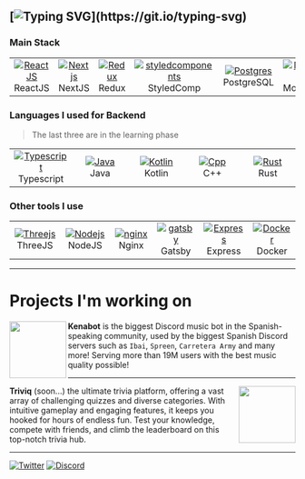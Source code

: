 [![Typing SVG](https://readme-typing-svg.demolab.com?font=Fira+Code&pause=1000&vCenter=true&width=600&lines=Full+stack+developer;Turning+ideas+into+reality+through+creative+works!)](https://git.io/typing-svg)
---
### Main Stack

<table>
  <tr>
    <td align="center" width="100">
      <a href="https://es.react.dev/">
        <img src="https://skillicons.dev/icons?i=react" alt="ReactJS" />
      </a>
      <br>ReactJS
    </td>
    <td align="center" width="100">
      <a href="https://nextjs.org/">
        <img src="https://skillicons.dev/icons?i=nextjs" alt="Nextjs" />
      </a>
      <br>NextJS
    </td>
    <td align="center" width="100">
      <a href="https://redux.js.org/">
        <img src="https://skillicons.dev/icons?i=redux" alt="Redux" />
      </a>
      <br>Redux
    </td>
    <td align="center" width="100">
      <a href="https://styled-components.com/">
        <img src="https://skillicons.dev/icons?i=styledcomponents" alt="styledcomponents" />
      </a>
      StyledComp
    </td>
    <td align="center" width="100">
      <a href="https://www.postgresql.org/" >
        <img src="https://skillicons.dev/icons?i=postgres" alt="Postgres" />
      </a>
      <br>PostgreSQL
    </td>
    <td align="center" width="100"> 
      <a href="https://www.mongodb.com/" >
        <img src="https://skillicons.dev/icons?i=mongodb" alt="MongoDB" />
      </a>
      <br>MongoDB
    </td>
    <td align="center"  width="100">
      <a href="https://redis.io/">
        <img src="https://skillicons.dev/icons?i=redis" alt="Redis" />
      </a>
      <br>Redis
    </td>
  </tr>
</table>

### Languages I used for Backend
> The last three are in the learning phase

<table>
  <tr>
    <td align="center" width="100">
      <a href="https://www.typescriptlang.org/">
        <img src="https://skillicons.dev/icons?i=typescript" alt="Typescript" />
      </a>
      <br>Typescript
    </td>
    <td align="center" width="100">
      <a href="https://dev.java/learn/">
        <img src="https://skillicons.dev/icons?i=java" alt="Java" />
      </a>
      <br>Java
    </td>
    <td align="center" width="100">
      <a href="https://kotlinlang.org/">
        <img src="https://skillicons.dev/icons?i=kotlin" alt="Kotlin" />
      </a>
      <br>Kotlin
    </td>
    <td align="center" width="100">
      <a href="https://es.wikipedia.org/wiki/C%2B%2B#:~:text=C%2B%2B%20es%20un%20lenguaje,C%2B%2B%20es%20un%20lenguaje%20h%C3%ADbrido.">
        <img src="https://skillicons.dev/icons?i=cpp" alt="Cpp" />
      </a>
      <br>C++
    </td>
    <td align="center" width="100">
      <a href="https://www.rust-lang.org/es">
        <img src="https://skillicons.dev/icons?i=rust" alt="Rust" />
      </a>
      Rust
    </td>
  </tr>
</table>

### Other tools I use

<table>
  <tr>
    <td align="center" width="100">
      <a href="https://threejs.org/">
        <img src="https://skillicons.dev/icons?i=threejs" alt="Threejs" />
      </a>
      <br>ThreeJS
    </td>
    <td align="center" width="100">
      <a href="https://nodejs.org/en">
        <img src="https://skillicons.dev/icons?i=nodejs" alt="Nodejs" />
      </a>
      <br>NodeJS
    </td>
    <td align="center" width="100">
      <a href="https://www.nginx.com/">
        <img src="https://skillicons.dev/icons?i=nginx" alt="nginx" />
      </a>
      <br>Nginx
    </td>
    <td align="center" width="100">
      <a href="https://www.gatsbyjs.com/">
        <img src="https://skillicons.dev/icons?i=gatsby" alt="gatsby" />
      </a>
      <br>Gatsby
    </td>
    <td align="center" width="100">
      <a href="https://expressjs.com/es/">
        <img src="https://skillicons.dev/icons?i=express" alt="Express" />
      </a>
      <br>Express
    </td>
    <td align="center" width="100">
      <a href="https://www.docker.com/">
        <img src="https://skillicons.dev/icons?i=docker" alt="Docker" />
      </a>
      <br>Docker
    </td>
  </tr>
</table>

---

# Projects I'm working on
<a href="https://kenabot.xyz/" target="_blank">
<img src="https://imgur.com/MmyKQdR.png" width="100" align="left" />
</a>

**Kenabot** is the biggest Discord music bot in the Spanish-speaking community, used by the biggest Spanish Discord servers such as `Ibai`, `Spreen`, `Carretera Army` and many more! Serving more than 19M users with the best music quality possible!

<hr>

<img src="https://avatars.githubusercontent.com/u/137725425?s=400&u=e9acb476e86a980bd03cf2304da2e0f67bdb7e6f&v=4" width="100" align="right" />

**Triviq** (soon...) the ultimate trivia platform, offering a vast array of challenging quizzes and diverse categories. With intuitive gameplay and engaging features, it keeps you hooked for hours of endless fun. Test your knowledge, compete with friends, and climb the leaderboard on this top-notch trivia hub.

---
  
[![Twitter](https://img.shields.io/badge/Twitter-1DA1F2?style=for-the-badge&logo=twitter&logoColor=white)](https://twitter.com/markox36)
[![Discord](https://img.shields.io/badge/Discord-7289DA?style=for-the-badge&logo=discord&logoColor=white)](https://discord.com/users/4039176310073577482)
